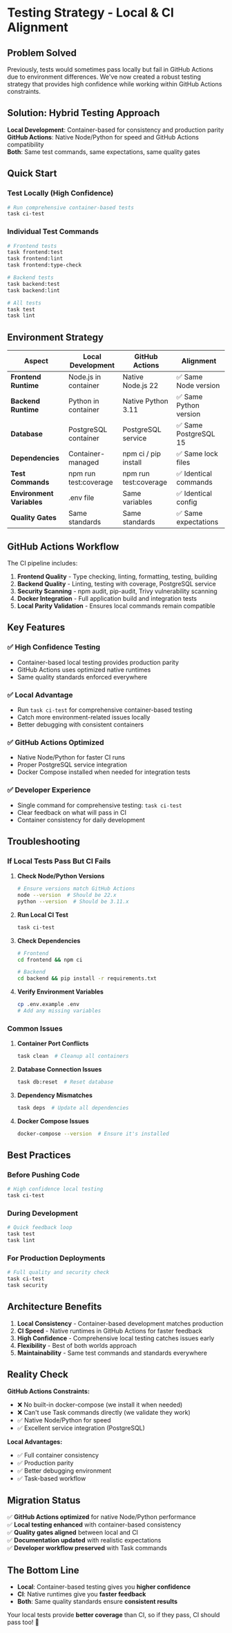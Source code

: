 # Testing Strategy - Local & CI Alignment

## Problem Solved
Previously, tests would sometimes pass locally but fail in GitHub Actions due to environment differences. We've now created a robust testing strategy that provides high confidence while working within GitHub Actions constraints.

## Solution: Hybrid Testing Approach

**Local Development**: Container-based for consistency and production parity  
**GitHub Actions**: Native Node/Python for speed and GitHub Actions compatibility  
**Both**: Same test commands, same expectations, same quality gates

## Quick Start

### Test Locally (High Confidence)
```bash
# Run comprehensive container-based tests
task ci-test
```

### Individual Test Commands
```bash
# Frontend tests
task frontend:test
task frontend:lint
task frontend:type-check

# Backend tests  
task backend:test
task backend:lint

# All tests
task test
task lint
```

## Environment Strategy

| Aspect | Local Development | GitHub Actions | Alignment |
|--------|------------------|----------------|-----------|
| **Frontend Runtime** | Node.js in container | Native Node.js 22 | ✅ Same Node version |
| **Backend Runtime** | Python in container | Native Python 3.11 | ✅ Same Python version |
| **Database** | PostgreSQL container | PostgreSQL service | ✅ Same PostgreSQL 15 |
| **Dependencies** | Container-managed | npm ci / pip install | ✅ Same lock files |
| **Test Commands** | npm run test:coverage | npm run test:coverage | ✅ Identical commands |
| **Environment Variables** | .env file | Same variables | ✅ Identical config |
| **Quality Gates** | Same standards | Same standards | ✅ Same expectations |

## GitHub Actions Workflow

The CI pipeline includes:

1. **Frontend Quality** - Type checking, linting, formatting, testing, building
2. **Backend Quality** - Linting, testing with coverage, PostgreSQL service
3. **Security Scanning** - npm audit, pip-audit, Trivy vulnerability scanning
4. **Docker Integration** - Full application build and integration tests
5. **Local Parity Validation** - Ensures local commands remain compatible

## Key Features

### ✅ High Confidence Testing
- Container-based local testing provides production parity
- GitHub Actions uses optimized native runtimes
- Same quality standards enforced everywhere

### ✅ Local Advantage
- Run `task ci-test` for comprehensive container-based testing
- Catch more environment-related issues locally
- Better debugging with consistent containers

### ✅ GitHub Actions Optimized
- Native Node/Python for faster CI runs
- Proper PostgreSQL service integration
- Docker Compose installed when needed for integration tests

### ✅ Developer Experience
- Single command for comprehensive testing: `task ci-test`
- Clear feedback on what will pass in CI
- Container consistency for daily development

## Troubleshooting

### If Local Tests Pass But CI Fails

1. **Check Node/Python Versions**
   ```bash
   # Ensure versions match GitHub Actions
   node --version  # Should be 22.x
   python --version  # Should be 3.11.x
   ```

2. **Run Local CI Test**
   ```bash
   task ci-test
   ```

3. **Check Dependencies**
   ```bash
   # Frontend
   cd frontend && npm ci
   
   # Backend  
   cd backend && pip install -r requirements.txt
   ```

4. **Verify Environment Variables**
   ```bash
   cp .env.example .env
   # Add any missing variables
   ```

### Common Issues

1. **Container Port Conflicts**
   ```bash
   task clean  # Cleanup all containers
   ```

2. **Database Connection Issues**
   ```bash
   task db:reset  # Reset database
   ```

3. **Dependency Mismatches**
   ```bash
   task deps  # Update all dependencies
   ```

4. **Docker Compose Issues**
   ```bash
   docker-compose --version  # Ensure it's installed
   ```

## Best Practices

### Before Pushing Code
```bash
# High confidence local testing
task ci-test
```

### During Development
```bash
# Quick feedback loop
task test
task lint
```

### For Production Deployments
```bash
# Full quality and security check
task ci-test
task security
```

## Architecture Benefits

1. **Local Consistency** - Container-based development matches production
2. **CI Speed** - Native runtimes in GitHub Actions for faster feedback
3. **High Confidence** - Comprehensive local testing catches issues early
4. **Flexibility** - Best of both worlds approach
5. **Maintainability** - Same test commands and standards everywhere

## Reality Check

**GitHub Actions Constraints:**
- ❌ No built-in docker-compose (we install it when needed)
- ❌ Can't use Task commands directly (we validate they work)
- ✅ Native Node/Python for speed
- ✅ Excellent service integration (PostgreSQL)

**Local Advantages:**
- ✅ Full container consistency
- ✅ Production parity
- ✅ Better debugging environment
- ✅ Task-based workflow

## Migration Status

✅ **GitHub Actions optimized** for native Node/Python performance  
✅ **Local testing enhanced** with container-based consistency  
✅ **Quality gates aligned** between local and CI  
✅ **Documentation updated** with realistic expectations  
✅ **Developer workflow preserved** with Task commands  

## The Bottom Line

- **Local**: Container-based testing gives you **higher confidence**
- **CI**: Native runtimes give you **faster feedback**
- **Both**: Same quality standards ensure **consistent results**

Your local tests provide **better coverage** than CI, so if they pass, CI should pass too! 🎯
